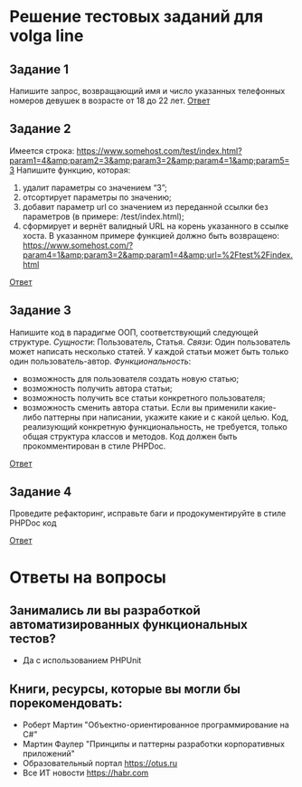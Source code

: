 # Решение тестовых заданий для volga line
## Задание 1 
Напишите запрос, возвращающий имя и число указанных телефонных номеров девушек в возрасте от
18 до 22 лет.
[Ответ](./task-1-sql/query.sql)

## Задание 2
Имеется строка:
https://www.somehost.com/test/index.html?param1=4&amp;param2=3&amp;param3=2&amp;param4=1&amp;param5=3
Напишите функцию, которая:
1. удалит параметры со значением “3”;
2. отсортирует параметры по значению;
3. добавит параметр url со значением из переданной ссылки без параметров (в примере:
/test/index.html);
4. сформирует и вернёт валидный URL на корень указанного в ссылке хоста.
В указанном примере функцией должно быть возвращено:
https://www.somehost.com/?param4=1&amp;param3=2&amp;param1=4&amp;url=%2Ftest%2Findex.html

[Ответ](./task-2-parsing-url/transformUrl.php)

## Задание 3
Напишите код в парадигме ООП, соответствующий следующей структуре.
*Сущности*: Пользователь, Статья.
*Связи*: Один пользователь может написать несколько статей. У каждой статьи может быть только один
пользователь-автор.
*Функциональность*:
- возможность для пользователя создать новую статью;
- возможность получить автора статьи;
- возможность получить все статьи конкретного пользователя;
- возможность сменить автора статьи.
Если вы применили какие-либо паттерны при написании, укажите какие и с какой целью.
Код, реализующий конкретную функциональность, не требуется, только общая структура классов и
методов.
Код должен быть прокомментирован в стиле PHPDoc.

[Ответ](./task-3-OOP/)

## Задание 4
Проведите рефакторинг, исправьте баги и продокументируйте в стиле PHPDoc код

[Ответ](./task-4-refactoring)

# Ответы на вопросы
## Занимались ли вы разработкой автоматизированных функциональных тестов? 
- Да с использованием PHPUnit

## Книги, ресурсы, которые вы могли бы порекомендовать:
- Роберт Мартин "Объектно-ориентированное программирование на C#"
- Мартин Фаулер "Принципы и паттерны разработки корпоративных приложений"
- Образовательный портал https://otus.ru
- Все ИТ новости https://habr.com

